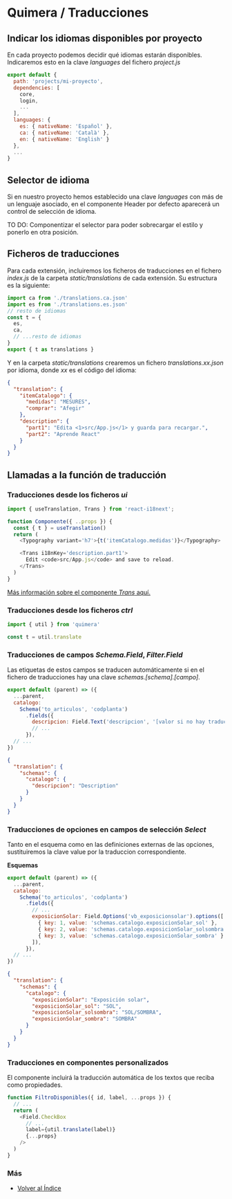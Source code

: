 # Quimera / Traducciones

## Indicar los idiomas disponibles por proyecto
En cada proyecto podemos decidir qué idiomas estarán disponibles.
Indicaremos esto en la clave *languages* del fichero *project.js*

```js
export default {
  path: 'projects/mi-proyecto',
  dependencies: [
    core,
    login,
    ...
  ],
  languages: {
    es: { nativeName: 'Español' },
    ca: { nativeName: 'Català' },
    en: { nativeName: 'English' }
  },
  ...
}
```

## Selector de idioma
Si en nuestro proyecto hemos establecido una clave *languages* con más de un lenguaje asociado, en el componente Header por defecto aparecerá un control de selección de idioma.

TO DO: Componentizar el selector para poder sobrecargar el estilo y ponerlo en otra posición.

## Ficheros de traducciones
Para cada extensión, incluiremos los ficheros de traducciones en el fichero *index.js* de la carpeta *static/translations* de cada extensión.
Su estructura es la siguiente:
```js
import ca from './translations.ca.json'
import es from './translations.es.json'
// resto de idiomas
const t = {
  es,
  ca,
  // ...resto de idiomas
}
export { t as translations }
```
Y en la carpeta *static/translations* crearemos un fichero *translations.xx.json* por idioma, donde *xx* es el código del idioma:
```json
{
  "translation": {
    "itemCatalogo": {
      "medidas": "MESURES",
      "comprar": "Afegir"
    },
    "description": {
      "part1": "Edita <1>src/App.js</1> y guarda para recargar.",
      "part2": "Aprende React"
    }
  }
}
```

## Llamadas a la función de traducción

### Traducciones desde los ficheros *ui*
```js
import { useTranslation, Trans } from 'react-i18next';

function Componente({ ..props }) {
  const { t } = useTranslation()
  return (
    <Typography variant='h7'>{t('itemCatalogo.medidas')}</Typography>

    <Trans i18nKey='description.part1'>
      Edit <code>src/App.js</code> and save to reload.
    </Trans>
  )
}
```
[Más información sobre el componente *Trans* aquí.](https://react.i18next.com/latest/trans-component)

### Traducciones desde los ficheros *ctrl*
```js
import { util } from 'quimera'

const t = util.translate
```

### Traducciones de campos *Schema.Field*, *Filter.Field*
Las etiquetas de estos campos se traducen automáticamente si en el fichero de traducciones hay una clave *schemas.[schema].[campo]*.
```js
export default (parent) => ({
  ...parent,
  catalogo:
    Schema('to_articulos', 'codplanta')
      .fields({
        descripcion: Field.Text('descripcion', '[valor si no hay traducción]'),
        // ...
      }),
  // ...
})
```
```json
{
  "translation": {
    "schemas": {
      "catalogo": {
        "descripcion": "Description"
      }
    }
  }
}
```
### Traducciones de opciones en campos de selección *Select*
Tanto en el esquema como en las definiciones externas de las opciones, sustituiremos la clave value por la traduccion correspondiente.

**Esquemas**
```js
export default (parent) => ({
  ...parent,
  catalogo:
    Schema('to_articulos', 'codplanta')
      .fields({
        // ...
        exposicionSolar: Field.Options('vb_exposicionsolar').options([
          { key: 1, value: 'schemas.catalogo.exposicionSolar_sol' },
          { key: 2, value: 'schemas.catalogo.exposicionSolar_solsombra' },
          { key: 3, value: 'schemas.catalogo.exposicionSolar_sombra' }
        ]),
      }),
  // ...
})
```

```json
{
  "translation": {
    "schemas": {
      "catalogo": {
        "exposicionSolar": "Exposición solar",
        "exposicionSolar_sol": "SOL",
        "exposicionSolar_solsombra": "SOL/SOMBRA",
        "exposicionSolar_sombra": "SOMBRA"
      }
    }
  }
}
```

### Traducciones en componentes personalizados
El componente incluirá la traducción automática de los textos que reciba como propiedades.
```js
function FiltroDisponibles({ id, label, ...props }) {
  // ...
  return (
    <Field.CheckBox
      // ...
      label={util.translate(label)}
      {...props}
    />
  )
}
```


### Más

  * [Volver al Índice](./index.md)
